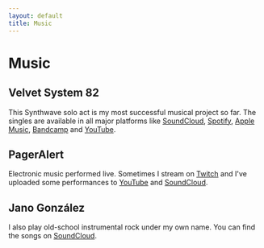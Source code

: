 ```yaml
---
layout: default
title: Music
---
```

# Music

## Velvet System 82

This Synthwave solo act is my most successful musical project so far. The
singles are available in all major platforms like [SoundCloud][
soundcloud-velvet], [Spotify][spotify-velvet], [Apple Music][apple-velvet],
[Bandcamp][bandcamp-velvet] and [YouTube][youtube-velvet].

## PagerAlert

Electronic music performed live. Sometimes I stream on [Twitch][
twitch-pageralert] and I've uploaded some performances to [YouTube][
youtube-pageralert] and [SoundCloud][soundcloud-pageralert].

## Jano González

I also play old-school instrumental rock under my own name. You can find the
songs on [SoundCloud][soundcloud-janogonzalez].

[soundcloud-velvet]: https://soundcloud.com/velvetsystem82
[spotify-velvet]: https://open.spotify.com/artist/0nxKUWB44Z92DtwfhluQrI
[apple-velvet]: https://music.apple.com/artist/velvet-system-82/1440233254
[bandcamp-velvet]: https://velvetsystem82.bandcamp.com
[youtube-velvet]: https://www.youtube.com/channel/UC9W57hOno9q-GTBm_p-UrWg
[twitch-pageralert]: https://www.twitch.tv/pageralert
[youtube-pageralert]: https://www.youtube.com/channel/UCjUGRxzlbBz4bC5B7atzDyw
[soundcloud-pageralert]: https://soundcloud.com/pageralert
[soundcloud-janogonzalez]: https://soundcloud.com/janogonzalez
